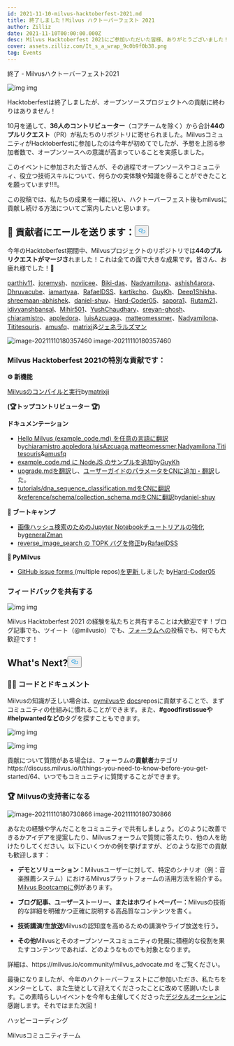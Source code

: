 ```yaml
---
id: 2021-11-10-milvus-hacktoberfest-2021.md
title: 終了しました！Milvus ハクトーバーフェスト 2021
author: Zilliz
date: 2021-11-10T00:00:00.000Z
desc: Milvus Hacktoberfest 2021にご参加いただいた皆様、ありがとうございました！
cover: assets.zilliz.com/It_s_a_wrap_9c0b9f0b38.png
tag: Events
---
```

<custom-h1>終了 - Milvusハクトーバーフェスト2021</custom-h1><p>
  
   <span class="img-wrapper"> <img translate="no" src="https://assets.zilliz.com/Blog_cover_a6ce8748d7.jpeg" alt="img" class="doc-image" id="img" />
   </span> <span class="img-wrapper"> <span>img</span> </span></p>
<p>Hacktoberfestは終了しましたが、オープンソースプロジェクトへの貢献に終わりはありません！</p>
<p>10月を通して、<strong>36人のコントリビューター</strong>（コアチームを除く）から合計<strong>44のプルリクエスト</strong>（PR）が私たちのリポジトリに寄せられました。MilvusコミュニティがHacktoberfestに参加したのは今年が初めてでしたが、予想を上回る参加者数で、オープンソースへの意識が高まっていることを実感しました。</p>
<p>このイベントに参加された皆さんが、その過程でオープンソースやコミュニティ、役立つ技術スキルについて、何らかの実体験や知識を得ることができたことを願っています‼️‼️。</p>
<p>この投稿では、私たちの成果を一緒に祝い、ハクトーバーフェスト後もmilvusに貢献し続ける方法についてご案内したいと思います。</p>
<h2 id="📣-Shout-out-to-our-contributors" class="common-anchor-header"><strong>📣 貢献者にエールを送ります：</strong><button data-href="#📣-Shout-out-to-our-contributors" class="anchor-icon" translate="no">
      <svg translate="no"
        aria-hidden="true"
        focusable="false"
        height="20"
        version="1.1"
        viewBox="0 0 16 16"
        width="16"
      >
        <path
          fill="#0092E4"
          fill-rule="evenodd"
          d="M4 9h1v1H4c-1.5 0-3-1.69-3-3.5S2.55 3 4 3h4c1.45 0 3 1.69 3 3.5 0 1.41-.91 2.72-2 3.25V8.59c.58-.45 1-1.27 1-2.09C10 5.22 8.98 4 8 4H4c-.98 0-2 1.22-2 2.5S3 9 4 9zm9-3h-1v1h1c1 0 2 1.22 2 2.5S13.98 12 13 12H9c-.98 0-2-1.22-2-2.5 0-.83.42-1.64 1-2.09V6.25c-1.09.53-2 1.84-2 3.25C6 11.31 7.55 13 9 13h4c1.45 0 3-1.69 3-3.5S14.5 6 13 6z"
        ></path>
      </svg>
    </button></h2><p>今年のHacktoberfest期間中、Milvusプロジェクトのリポジトリでは<strong>44のプルリクエストがマージさ</strong>れました！これは全ての面で大きな成果です。皆さん、お疲れ様でした！🎉</p>
<p><a href="https://github.com/parthiv11">parthiv11</a>、<a href="https://github.com/joremysh">joremysh</a>、<a href="https://github.com/noviicee">noviicee</a>、<a href="https://github.com/Biki-das">Biki-das</a>、<a href="https://github.com/Nadyamilona">Nadyamilona</a>、<a href="https://github.com/ashish4arora">ashish4arora</a>、<a href="https://github.com/Dhruvacube">Dhruvacube</a>、<a href="https://github.com/iamartyaa">iamartyaa</a>、<a href="https://github.com/RafaelDSS">RafaelDSS</a>、<a href="https://github.com/kartikcho">kartikcho</a>、<a href="https://github.com/GuyKh">GuyKh</a>、<a href="https://github.com/Deep1Shikha">Deep1Shikha</a>、<a href="https://github.com/shreemaan-abhishek">shreemaan-abhishek</a>、<a href="https://github.com/daniel-shuy">daniel-shuy</a>、<a href="https://github.com/Hard-Coder05">Hard-Coder05</a>、<a href="https://github.com/sapora1">sapora1</a>、<a href="https://github.com/Rutam21">Rutam21</a>、<a href="https://github.com/idivyanshbansal">idivyanshbansal</a>、<a href="https://github.com/Mihir501">Mihir501</a>、<a href="https://github.com/Ayushchaudhary-Github">YushChaudhary</a>、<a href="https://github.com/sreyan-ghosh">sreyan-ghosh</a>、<a href="https://github.com/chiaramistro">chiaramistro</a>、<a href="https://github.com/appledora">appledora</a>、<a href="https://github.com/luisAzcuaga">luisAzcuaga</a>、<a href="https://github.com/matteomessmer">matteomessmer</a>、<a href="https://github.com/Nadyamilona">Nadyamilona</a>、<a href="https://github.com/Tititesouris">Tititesouris</a>、<a href="https://github.com/amusfq">amusfq</a>、<a href="https://github.com/matrixji">matrixji</a>&amp;<a href="https://github.com/zamanmub">ジェネラルズマン</a></p>
<p>
  
   <span class="img-wrapper"> <img translate="no" src="https://assets.zilliz.com/_80b0d87746.png" alt="image-20211110180357460" class="doc-image" id="image-20211110180357460" />
   </span> <span class="img-wrapper"> <span>image-20211110180357460</span> </span></p>
<h3 id="Here-are-some-extraordinary-Milvus-Hacktoberfest-2021-contributions" class="common-anchor-header">Milvus Hacktoberfest 2021の特別な貢献です：</h3><p><strong>⚙️ 新機能</strong></p>
<p><a href="https://github.com/milvus-io/milvus/issues/7706">Milvusのコンパイルと実行</a>by<a href="https://github.com/matrixji">matrixji</a></p>
<p><strong>(🏆トップコントリビューター 🏆)</strong></p>
<p><strong>ドキュメンテーション</strong></p>
<ul>
<li><a href="https://github.com/milvus-io/bootcamp/issues/720">Hello Milvus (example_code.md) を任意の言語に翻訳</a>by<a href="https://github.com/chiaramistro">chiaramistro</a>,<a href="https://github.com/appledora">appledora</a>,<a href="https://github.com/luisAzcuaga">luisAzcuaga</a>,<a href="https://github.com/matteomessmer">matteomessmer</a>,<a href="https://github.com/Nadyamilona">Nadyamilona</a>,<a href="https://github.com/Tititesouris">Tititesouris</a>&amp;<a href="https://github.com/amusfq">amusfq</a></li>
<li><a href="https://github.com/milvus-io/bootcamp/issues/720">example_code.md に NodeJS のサンプルを追加</a>by<a href="https://github.com/GuyKh">GuyKh</a></li>
<li><a href="https://github.com/milvus-io/milvus-docs/pull/921/files">upgrade.mdを翻訳</a>し、<a href="https://github.com/milvus-io/milvus-docs/pull/892">ユーザーガイドのパラメータをCNに追加・翻訳</a>した。</li>
<li><a href="https://github.com/milvus-io/milvus-docs/pull/753">tutorials/dna_sequence_classification.mdをCNに翻訳</a>&amp;<a href="https://github.com/milvus-io/milvus-docs/pull/752">reference/schema/collection_schema.mdをCNに翻訳</a>by<a href="https://github.com/daniel-shuy">daniel-shuy</a></li>
</ul>
<p><strong>🚀 ブートキャンプ</strong></p>
<ul>
<li><a href="https://github.com/milvus-io/bootcamp/pull/858">画像ハッシュ検索のためのJupyter Notebookチュートリアルの強化 </a>by<a href="https://github.com/zamanmub">generalZman</a></li>
<li><a href="https://github.com/milvus-io/bootcamp/pull/792">reverse_image_search の TOPK バグを修正</a>by<a href="https://github.com/RafaelDSS">RafaelDSS</a></li>
</ul>
<p><strong>🐍 PyMilvus</strong></p>
<ul>
<li><a href="https://github.com/milvus-io/pymilvus/issues/741">GitHub issue forms </a>(multiple repos)<a href="https://github.com/milvus-io/pymilvus/issues/741">を更新 </a>しました by<a href="https://github.com/Hard-Coder05">Hard-Coder05</a></li>
</ul>
<h3 id="Share-your-feedback-with-us" class="common-anchor-header">フィードバックを共有する</h3><p>
  
   <span class="img-wrapper"> <img translate="no" src="https://assets.zilliz.com/h3_412b0f649b.png" alt="img" class="doc-image" id="img" />
   </span> <span class="img-wrapper"> <span>img</span> </span></p>
<p>Milvus Hacktoberfest 2021 の経験を私たちと共有することは大歓迎です！ブログ記事でも、ツイート（@milvusio）でも、<a href="https://discuss.milvus.io/c/hacktoberfest/9">フォーラムへの</a>投稿でも、何でも大歓迎です！</p>
<h2 id="Whats-Next" class="common-anchor-header">What's Next?<button data-href="#Whats-Next" class="anchor-icon" translate="no">
      <svg translate="no"
        aria-hidden="true"
        focusable="false"
        height="20"
        version="1.1"
        viewBox="0 0 16 16"
        width="16"
      >
        <path
          fill="#0092E4"
          fill-rule="evenodd"
          d="M4 9h1v1H4c-1.5 0-3-1.69-3-3.5S2.55 3 4 3h4c1.45 0 3 1.69 3 3.5 0 1.41-.91 2.72-2 3.25V8.59c.58-.45 1-1.27 1-2.09C10 5.22 8.98 4 8 4H4c-.98 0-2 1.22-2 2.5S3 9 4 9zm9-3h-1v1h1c1 0 2 1.22 2 2.5S13.98 12 13 12H9c-.98 0-2-1.22-2-2.5 0-.83.42-1.64 1-2.09V6.25c-1.09.53-2 1.84-2 3.25C6 11.31 7.55 13 9 13h4c1.45 0 3-1.69 3-3.5S14.5 6 13 6z"
        ></path>
      </svg>
    </button></h2><h3 id="👩‍💻-Code--Documentation" class="common-anchor-header"><strong>👩‍💻</strong> <strong>コードとドキュメント</strong></h3><p>Milvusの知識が乏しい場合は、<a href="https://github.com/milvus-io/pymilvus">pymilvusや</a> <a href="https://github.com/milvus-io/milvus-docs">docs</a>reposに貢献することで、まずコミュニティの仕組みに慣れることができます。また、<strong>#goodfirstissueや</strong> <strong>#helpwantedなどの</strong>タグを探すこともできます。</p>
<p>
  
   <span class="img-wrapper"> <img translate="no" src="https://assets.zilliz.com/h4_f18c9b6c2c.png" alt="img" class="doc-image" id="img" />
   </span> <span class="img-wrapper"> <span>img</span> </span></p>
<p>
  
   <span class="img-wrapper"> <img translate="no" src="https://assets.zilliz.com/h5_a4f90c24a8.png" alt="img" class="doc-image" id="img" />
   </span> <span class="img-wrapper"> <span>img</span> </span></p>
<p>貢献について質問がある場合は、フォーラムの<strong>貢献者</strong>カテゴリhttps://discuss.milvus.io/t/things-you-need-to-know-before-you-get-started/64、いつでもコミュニティに質問することができます。</p>
<h3 id="🏆-Be-a-Milvus-Advocate" class="common-anchor-header">🏆 Milvusの支持者になる</h3><p>
  
   <span class="img-wrapper"> <img translate="no" src="https://assets.zilliz.com/advocate_1052d8249a.jpg" alt="image-20211110180730866" class="doc-image" id="image-20211110180730866" />
   </span> <span class="img-wrapper"> <span>image-20211110180730866</span> </span></p>
<p>あなたの経験や学んだことをコミュニティで共有しましょう。どのように改善できるかアイデアを提案したり、Milvusフォーラムで質問に答えたり、他の人を助けたりしてください。以下にいくつかの例を挙げますが、どのような形での貢献も歓迎します：</p>
<ul>
<li><p><strong>デモとソリューション：</strong>Milvusユーザーに対して、特定のシナリオ（例：音楽推薦システム）におけるMilvusプラットフォームの活用方法を紹介する。<a href="https://github.com/milvus-io/bootcamp">Milvus Bootcampに</a>例があります。</p></li>
<li><p><strong>ブログ記事、ユーザーストーリー、またはホワイトペーパー：</strong>Milvusの技術的な詳細を明確かつ正確に説明する高品質なコンテンツを書く。</p></li>
<li><p><strong>技術講演/生放送</strong>Milvusの認知度を高めるための講演やライブ放送を行う。</p></li>
<li><p><strong>その他</strong>Milvusとそのオープンソースコミュニティの発展に積極的な役割を果たすコンテンツであれば、どのようなものでも対象となります。</p></li>
</ul>
<p>詳細は、https://milvus.io/community/milvus_advocate.md をご覧ください。</p>
<p>最後になりましたが、今年のハクトーバーフェストにご参加いただき、私たちをメンターとして、また生徒として迎えてくださったことに改めて感謝いたします。この素晴らしいイベントを今年も主催してくださった<a href="https://hacktoberfest.digitalocean.com/">デジタルオーシャンに</a>感謝します。それではまた次回！</p>
<p>ハッピーコーディング</p>
<p>Milvusコミュニティチーム</p>
